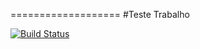 ===================
#Teste Trabalho 


[![Build Status](https://travis-ci.com/andersontonon/Teste-trabalho.svg?token=hpApqyz49RUu1DqbNu4i&branch=master)](https://travis-ci.com/andersontonon/Teste-trabalho)
